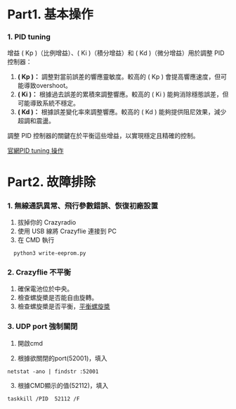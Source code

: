 # Part1. 基本操作
### 1. PID tuning

增益 ( Kp )（比例增益）、( Ki )（積分增益）和 ( Kd )（微分增益）用於調整 PID 控制器：

1. **( Kp )：** 調整對當前誤差的響應靈敏度。較高的 ( Kp ) 會提高響應速度，但可能導致overshoot。  
2. **( Ki )：** 根據過去誤差的累積來調整響應。較高的 ( Ki ) 能夠消除穩態誤差，但可能導致系統不穩定。  
3. **( Kd )：** 根據誤差變化率來調整響應。較高的 ( Kd ) 能夠提供阻尼效果，減少超調和震盪。  

調整 PID 控制器的關鍵在於平衡這些增益，以實現穩定且精確的控制。  

[官網PID tuning 操作](https://www.bitcraze.io/documentation/tutorials/pid-tuning-guide/)

# Part2. 故障排除
### 1. 無線通訊異常、飛行參數錯誤、恢復初廠設置
1. 拔掉你的 Crazyradio
2. 使用 USB 線將 Crazyflie 連接到 PC
3. 在 CMD 執行
```
  python3 write-eeprom.py
```

### 2. Crazyflie 不平衡
1. 確保電池位於中央。
2. 檢查螺旋槳是否能自由旋轉。
3. 檢查螺旋槳是否平衡，[平衡螺旋槳](https://www.bitcraze.io/documentation/tutorials/balancing-propellers/)

### 3. UDP port 強制關閉
1. 開啟cmd

2. 根據欲關閉的port(52001)，填入
```
netstat -ano | findstr :52001
```
3. 根據CMD顯示的值(52112)，填入
```
taskkill /PID  52112 /F
```
